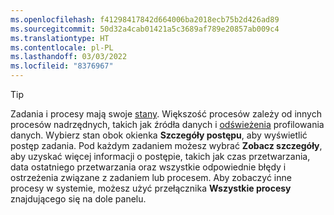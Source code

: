 ```yaml
---
ms.openlocfilehash: f41298417842d664006ba2018ecb75b2d426ad89
ms.sourcegitcommit: 50d32a4cab01421a5c3689af789e20857ab009c4
ms.translationtype: HT
ms.contentlocale: pl-PL
ms.lasthandoff: 03/03/2022
ms.locfileid: "8376967"
---
```

> [!TIP] 
> Zadania i procesy mają swoje [stany](../audience-insights/system.md#status-definitions). Większość procesów zależy od innych procesów nadrzędnych, takich jak źródła danych i [odświeżenia](../audience-insights/system.md#refresh-processes) profilowania danych. Wybierz stan obok okienka **Szczegóły postępu**, aby wyświetlić postęp zadania. Pod każdym zadaniem możesz wybrać **Zobacz szczegóły**, aby uzyskać więcej informacji o postępie, takich jak czas przetwarzania, data ostatniego przetwarzania oraz wszystkie odpowiednie błędy i ostrzeżenia związane z zadaniem lub procesem. Aby zobaczyć inne procesy w systemie, możesz użyć przełącznika **Wszystkie procesy** znajdującego się na dole panelu.
